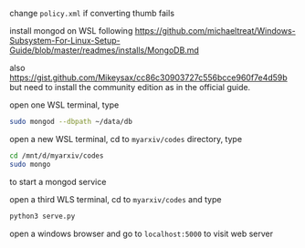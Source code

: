 change `policy.xml`  if converting thumb fails

<policy domain="coder" rights="read|write" pattern="PDf"> 



install mongod on WSL following https://github.com/michaeltreat/Windows-Subsystem-For-Linux-Setup-Guide/blob/master/readmes/installs/MongoDB.md

also https://gist.github.com/Mikeysax/cc86c30903727c556bcce960f7e4d59b  but need to install the community edition as in the official guide.



open one WSL terminal, type

```bash
sudo mongod --dbpath ~/data/db
```



open a new WSL terminal, cd to `myarxiv/codes`  directory, type

```bash
cd /mnt/d/myarxiv/codes
sudo mongo
```

to start a mongod service



open a third WLS terminal, cd to `myarxiv/codes`  and type

```bash
python3 serve.py
```



open a windows browser and go to `localhost:5000` to visit web server

